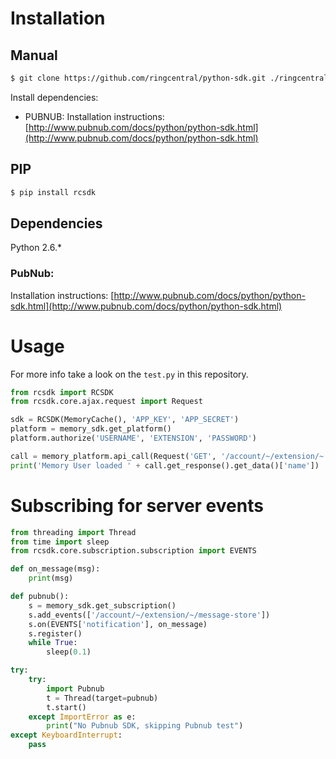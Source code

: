 # Installation

## Manual

```sh
$ git clone https://github.com/ringcentral/python-sdk.git ./ringcentral-python-sdk
```

Install dependencies:

- PUBNUB: Installation instructions: [http://www.pubnub.com/docs/python/python-sdk.html](http://www.pubnub.com/docs/python/python-sdk.html)

## PIP

```sh
$ pip install rcsdk
```

## Dependencies

Python 2.6.*

### PubNub:

Installation instructions: [http://www.pubnub.com/docs/python/python-sdk.html](http://www.pubnub.com/docs/python/python-sdk.html)

# Usage

For more info take a look on the `test.py` in this repository.

```py
from rcsdk import RCSDK
from rcsdk.core.ajax.request import Request

sdk = RCSDK(MemoryCache(), 'APP_KEY', 'APP_SECRET')
platform = memory_sdk.get_platform()
platform.authorize('USERNAME', 'EXTENSION', 'PASSWORD')

call = memory_platform.api_call(Request('GET', '/account/~/extension/~'))
print('Memory User loaded ' + call.get_response().get_data()['name'])
```

# Subscribing for server events

```py
from threading import Thread
from time import sleep
from rcsdk.core.subscription.subscription import EVENTS

def on_message(msg):
    print(msg)

def pubnub():
    s = memory_sdk.get_subscription()
    s.add_events(['/account/~/extension/~/message-store'])
    s.on(EVENTS['notification'], on_message)
    s.register()
    while True:
        sleep(0.1)

try:
    try:
        import Pubnub
        t = Thread(target=pubnub)
        t.start()
    except ImportError as e:
        print("No Pubnub SDK, skipping Pubnub test")
except KeyboardInterrupt:
    pass
```